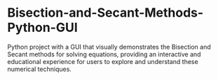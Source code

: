 # Bisection-and-Secant-Methods-Python-GUI
Python project with a GUI that visually demonstrates the Bisection and Secant methods for solving equations, providing an interactive and educational experience for users to explore and understand these numerical techniques.
